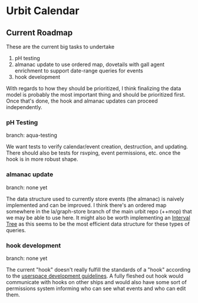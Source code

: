 # Urbit Calendar

## Current Roadmap
These are the current big tasks to undertake

1. pH testing
2. almanac update to use ordered map, dovetails with gall agent enrichment to support date-range queries for events
3. hook development

With regards to how they should be prioritized, I think finalizing the data model is probably the most important thing and should be prioritized first. Once that's done, the hook and almanac updates can proceed independently.

### pH Testing
branch: aqua-testing

We want tests to verify calendar/event creation, destruction, and updating. There should also be tests for rsvping, event permissions, etc. once the hook is in more robust shape.

### almanac update
branch: none yet

The data structure used to currently store events (the almanac) is naively implemented and can be improved. I think there's an ordered map somewhere in the la/graph-store branch of the main urbit repo (++mop) that we may be able to use here. It might also be worth implementing an [Interval Tree](https://en.wikipedia.org/wiki/Interval_tree) as this seems to be the most efficient data structure for these types of queries.

### hook development
branch: none yet

The current "hook" doesn't really fulfill the standards of a "hook" according to the [userspace development guidelines](https://docs.google.com/document/d/1hS_UuResG1S4j49_H-aSshoTOROKBnGoJAaRgOipf54/edit?ts=5d533e42). A fully fleshed out hook would communicate with hooks on other ships and would also have some sort of permissions system informing who can see what events and who can edit them.
